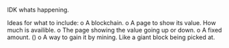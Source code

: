 IDK whats happening. 

Ideas for what to include: 
  o A blockchain. 
  o A page to show its value. 
     How much is availible. 
  o The page showing the value going up or down. 
  o A fixed amount. ()
  o A way to gain it by mining. 
     Like a giant block being picked at. 
